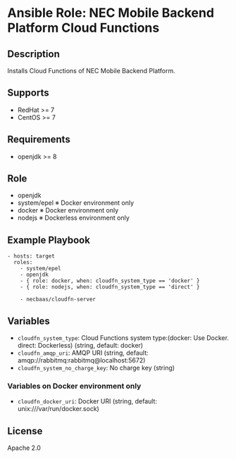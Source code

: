 # Ansible Role: NEC Mobile Backend Platform Cloud Functions

## Description

Installs Cloud Functions of NEC Mobile Backend Platform.

## Supports

* RedHat >= 7
* CentOS >= 7

## Requirements

* openjdk >= 8

## Role

* openjdk
* system/epel ※ Docker environment only
* docker ※ Docker environment only
* nodejs ※ Dockerless environment only

## Example Playbook

    - hosts: target
      roles:
        - system/epel
        - openjdk
        - { role: docker, when: cloudfn_system_type == 'docker' }
        - { role: nodejs, when: cloudfn_system_type == 'direct' }

        - necbaas/cloudfn-server

## Variables

* ``cloudfn_system_type``: Cloud Functions system type:(docker: Use Docker. direct: Dockerless) (string, default: docker)
* ``cloudfn_amqp_uri``: AMQP URI (string, default: amqp://rabbitmq:rabbitmq@localhost:5672)
* ``cloudfn_system_no_charge_key``: No charge key (string)

### Variables on Docker environment only

* ``cloudfn_docker_uri``: Docker URI (string, default: unix:///var/run/docker.sock)

## License

Apache 2.0
